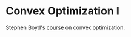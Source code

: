 # Convex Optimization I #

Stephen Boyd's [course](https://see.stanford.edu/Course/EE364A) on convex optimization.
